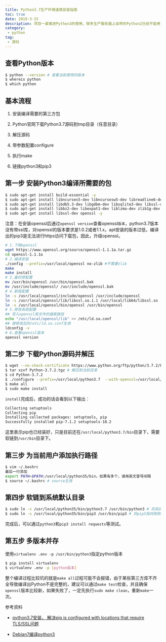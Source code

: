 ```yaml
---
title: Python3.7生产环境谨慎安装指南
toc: true
date: 2019-3-15
description: 项目一直推进Python3的使用，很多生产服务器上自带的Python2已经不能用了，需要通过源码安装Python3.7，编译安装过程有比较多隐藏的坑点，这里分享Debian7上安装Python3的过程。
category: 
 - python
tag:
 - 源码
---
```


## 查看Python版本

```bash
$ python --version # 查看当前使用的版本
$ whereis python
$ which python
```

## 基本流程

1. 安装编译需要的第三方包

2. Python官网下载Python3.7源码到tmp目录（任意目录）

3. 解压源码

4. 带参数配置configure

5. 执行make

6. 链接python3和pip3

## 第一步 安装Python3编译所需要的包

```bash
$ sudo apt-get install build-essential -y
$ sudo apt-get install libncurses5-dev libncursesw5-dev libreadline6-dev -y
$ sudo apt-get install libdb5.3-dev libgdbm-dev libsqlite3-dev libssl-dev -y
$ sudo apt-get install libbz2-dev libexpat1-dev liblzma-dev zlib1g-dev -y
$ sudo apt-get install libssl-dev openssl -y
```

注意：在安装openssl后通过`openssl version`查看openssl`版本`，python3.7版本没有带ssl库，对openssl的版本要求是1.0.2或者1.1.x，apt安装的版本过低，编译出的pip3是无法进行https访问下载包，因此，升级openssl。

```bash
# 1.下贼openssl
wget https://www.openssl.org/source/openssl-1.1.1a.tar.gz
cd openssl-1.1.1a
# 2.编译安装
./config --prefix=/usr/local/openssl no-zlib #不需要zlib
make
make install
# 3.备份原配置
mv /usr/bin/openssl /usr/bin/openssl.bak
mv /usr/include/openssl/ /usr/include/openssl.bak
# 4.新版配置
ln -s /usr/local/openssl/include/openssl /usr/include/openssl
ln -s /usr/local/openssl/lib/libssl.so.1.1 /usr/local/lib64/libssl.so
ln -s /usr/local/openssl/bin/openssl /usr/bin/openssl
# 5.修改系统配置
## 写入openssl库文件的搜索路径
echo "/usr/local/openssl/lib" >> /etc/ld.so.conf
## 使修改后的/etc/ld.so.conf生效 
ldconfig -v
# 6.查看openssl版本
openssl version
```

## 第二步 下载Python源码并解压

```bash
$ wget --no-check-certificate https://www.python.org/ftp/python/3.7.2/Python-3.7.2.tgz
$ tar xzvf Python-3.7.2.tgz # 解压到当前目录
$ cd Python-3.7.2
$ ./configure --prefix=/usr/local/python3.7  --with-openssl=/usr/local/openssl # openssl文件夹指向第一步安装的openssl目录
$ make all
$ sudo make install
```

`install`完成后，成功的话会看到以下输出：

```bash
Collecting setuptools
Collecting pip
Installing collected packages: setuptools, pip
Successfully installed pip-7.1.2 setuptools-18.2
```

这里表示pip也已经装好，只是目前还在`/usr/local/python3.7/bin`目录下，需要软链到`/usr/bin`目录下。

## 第三步 为当前用户添加执行路径

```bash
$ vim ~/.bashrc
最后一行添加
export PATH=$PATH:/usr/local/python35/bin，如果有多个，请用英文冒号间隔
$ source ~/.bashrc # source生效
```

## 第四步 软链到系统默认目录

```bash
$ sudo ln -s /usr/local/python35/bin/python3.7 /usr/bin/python3 # 将系统命令python3指向刚刚安装的python
$ sudo ln -s /usr/local/python35/bin/pip3 /usr/bin/pip3 # 将pip3指向刚刚安装的pip
```

完成后，可以通过`python3`和`pip3 install requests`等测试。

## 第五步 多版本并存

使用`virtualenv .env -p /usr/bin/python3`指定python版本

```bash
$ pip install virtualenv
$ virtualenv .env -p [python版本]
```

整个编译过程比较坑的就是`make all`过程可能不会报错，由于某些第三方库不齐全导致编译出Python不是完整的，建议可以通过`make test`检查，并且确保`openssl`版本比较新，如果失败了，一定先执行`sudo make clean`，重新`make`一次。

参考资料

- [python3.7安装， 解决pip is configured with locations that require TLS/SSL问题](https://blog.csdn.net/lkgCSDN/article/details/84403329)

- [Debian7编译python3](https://www.jianshu.com/p/977b51cee0fa)




















